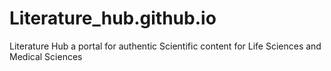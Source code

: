 # Literature_hub.github.io
Literature Hub a portal for authentic Scientific content for Life Sciences and Medical Sciences
